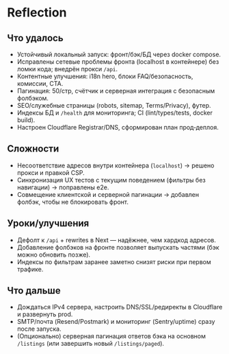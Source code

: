# Reflection

## Что удалось
- Устойчивый локальный запуск: фронт/бэк/БД через docker compose.
- Исправлены сетевые проблемы фронта (localhost в контейнере) без ломки кода; внедрён прокси `/api`.
- Контентные улучшения: i18n hero, блоки FAQ/безопасность, комиссии, CTA.
- Пагинация: 50/стр, счётчик и серверная интеграция с безопасным фолбэком.
- SEO/служебные страницы (robots, sitemap, Terms/Privacy), футер.
- Индексы БД и `/health` для мониторинга; CI (lint/types/tests, docker build).
- Настроен Cloudflare Registrar/DNS, сформирован план прод‑деплоя.

## Сложности
- Несоответствие адресов внутри контейнера (`localhost`) → решено прокси и правкой CSP.
- Синхронизация UX тестов с текущим поведением (фильтры без навигации) → поправлены e2e.
- Совмещение клиентской и серверной пагинации → добавлен фолбэк, чтобы не блокировать фронт.

## Уроки/улучшения
- Дефолт к `/api` + rewrites в Next — надёжнее, чем хардкод адресов.
- Добавление фолбэков на фронте позволяет выпускать частями (бэк можно обновить позже).
- Индексы по фильтрам заранее заметно снизят риски при первом трафике.

## Что дальше
- Дождаться IPv4 сервера, настроить DNS/SSL/редиректы в Cloudflare и развернуть prod.
- SMTP/почта (Resend/Postmark) и мониторинг (Sentry/uptime) сразу после запуска.
- (Опционально) серверная пагинация ответов бэка на основном `/listings` (или завершить новый `/listings/paged`). 